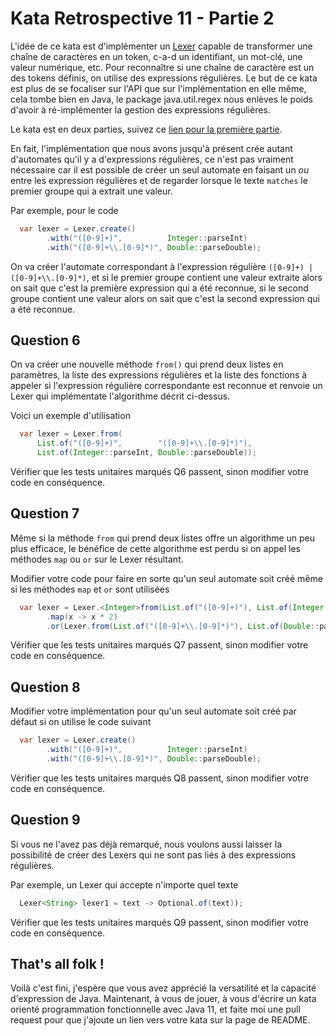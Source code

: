 # Kata Retrospective 11 - Partie 2

L'idée de ce kata est d'implémenter un [Lexer](https://en.wikipedia.org/wiki/Lexer) capable de transformer une chaîne de caractères en un token, c-a-d un identifiant, un mot-clé, une valeur numérique, etc. 
Pour reconnaître si une chaîne de caractère est un des tokens définis, on utilise des expressions régulières. 
Le but de ce kata est plus de se focaliser sur l'API que sur l'implémentation en elle même, cela tombe bien en Java, le package java.util.regex nous enlèves le poids d'avoir à ré-implémenter la gestion des expressions régulières.

Le kata est en deux parties, suivez ce [lien pour la première partie](kata.md).


En fait, l'implémentation que nous avons jusqu'à présent crée autant d'automates qu'il y a d'expressions régulières,
ce n'est pas vraiment nécessaire car il est possible de créer un seul automate en faisant un *ou* entre les expression régulières
et de regarder lorsque le texte `matches` le premier groupe qui a extrait une valeur.

Par exemple, pour le code
```java
  var lexer = Lexer.create()
        .with("([0-9]+)",          Integer::parseInt)
        .with("([0-9]+\\.[0-9]*)", Double::parseDouble);
```
On va créer l'automate correspondant à l'expression régulière `([0-9]+) | ([0-9]+\\.[0-9]*)`,
et si le premier groupe contient une valeur extraite alors on sait que c'est la première expression qui a été reconnue,
si le second groupe contient une valeur alors on sait que c'est la second expression qui a été reconnue.


## Question 6

On va créer une nouvelle méthode `from()` qui prend deux listes en paramètres,
la liste des expressions régulières et la liste des fonctions à appeler si l'expression régulière correspondante est reconnue
et renvoie un Lexer qui implémentate l'algorithme décrit ci-dessus.

Voici un exemple d'utilisation
```java
  var lexer = Lexer.from(
      List.of("([0-9]+)",        "([0-9]+\\.[0-9]*)"),
      List.of(Integer::parseInt, Double::parseDouble));
```

Vérifier que les tests unitaires marqués Q6 passent, sinon modifier votre code en conséquence.


## Question 7

Même si la méthode `from` qui prend deux listes offre un algorithme un peu plus efficace, le bénéfice de cette algorithme
est perdu si on appel les méthodes `map` ou `or` sur le Lexer résultant.

Modifier votre code pour faire en sorte qu'un seul automate soit créé même si les méthodes `map` et `or` sont utilisées
```java
  var lexer = Lexer.<Integer>from(List.of("([0-9]+)"), List.of(Integer::parseInt))
        .map(x -> x * 2)
        .or(Lexer.from(List.of("([0-9]+\\.[0-9]*)"), List.of(Double::parseDouble)));
```

Vérifier que les tests unitaires marqués Q7 passent, sinon modifier votre code en conséquence.


## Question 8

Modifier votre implémentation pour qu'un seul automate soit créé par défaut si on utilise le code suivant
```java
  var lexer = Lexer.create()
        .with("([0-9]+)",          Integer::parseInt)
        .with("([0-9]+\\.[0-9]*)", Double::parseDouble);
```

Vérifier que les tests unitaires marqués Q8 passent, sinon modifier votre code en conséquence.


## Question 9

Si vous ne l'avez pas déjà remarqué, nous voulons aussi laisser la possibilité de créer des Lexers
qui ne sont pas liés à des expressions régulières.

Par exemple, un Lexer qui accepte n'importe quel texte
```java
  Lexer<String> lexer1 = text -> Optional.of(text));
```


Vérifier que les tests unitaires marqués Q9 passent, sinon modifier votre code en conséquence.


## That's all folk !

Voilà c'est fini, j'espère que vous avez apprécié la versatilité et la capacité d'expression de Java.
Maintenant, à vous de jouer, à vous d'écrire un kata orienté programmation fonctionnelle avec Java 11, et faite moi une pull request
pour que j'ajoute un lien vers votre kata sur la page de README.

